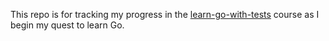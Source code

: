 This repo is for tracking my progress in the [learn-go-with-tests](https://quii.gitbook.io/learn-go-with-tests/) course as I begin my quest to learn Go.